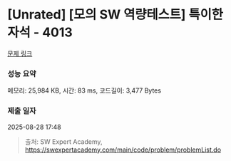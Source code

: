 # [Unrated] [모의 SW 역량테스트] 특이한 자석 - 4013 

[문제 링크](https://swexpertacademy.com/main/code/problem/problemDetail.do?contestProbId=AWIeV9sKkcoDFAVH) 

### 성능 요약

메모리: 25,984 KB, 시간: 83 ms, 코드길이: 3,477 Bytes

### 제출 일자

2025-08-28 17:48



> 출처: SW Expert Academy, https://swexpertacademy.com/main/code/problem/problemList.do